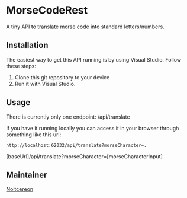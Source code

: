 # MorseCodeRest
A tiny API to translate morse code into standard letters/numbers.


## Installation

The easiest way to get this API running is by using Visual Studio. Follow these steps:

1. Clone this git repository to your device
2. Run it with Visual Studio.

## Usage

There is currently only one endpoint: /api/translate

If you have it running locally you can access it in your browser through something like this url:

`http://localhost:62032/api/translate?morseCharacter=.`

[baseUrl]/api/translate?morseCharacter=[morseCharacterInput]


## Maintainer
[Noitcereon](https://github.com/Noitcereon)
